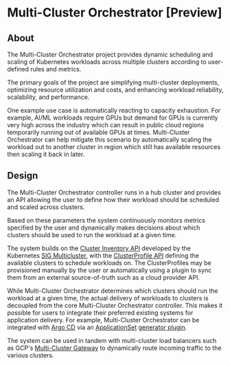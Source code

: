 # Multi-Cluster Orchestrator [Preview]

## About

The Multi-Cluster Orchestrator project provides dynamic scheduling and scaling
of Kubernetes workloads across multiple clusters according to user-defined rules
and metrics.

The primary goals of the project are simplifying multi-cluster deployments,
optimizing resource utilization and costs, and enhancing workload reliability,
scalability, and performance.

One example use case is automatically reacting to capacity exhaustion. For
example, AI/ML workloads require GPUs but demand for GPUs is currently very high
across the industry which can result in public cloud regions temporarily running
out of available GPUs at times. Multi-Cluster Orchestrator can help mitigate
this scenario by automatically scaling the workload out to another cluster in
region which still has available resources then scaling it back in later.

## Design

The Multi-Cluster Orchestrator controller runs in a hub cluster and provides an
API allowing the user to define how their workload should be scheduled and
scaled across clusters.

Based on these parameters the system continuously monitors metrics specified by
the user and dynamically makes decisions about which clusters should be used to
run the workload at a given time.

The system builds on the [Cluster Inventory
API](https://github.com/kubernetes-sigs/cluster-inventory-api?tab=readme-ov-file#cluster-inventory-api)
developed by the Kubernetes [SIG
Multicluster](https://multicluster.sigs.k8s.io/), with the [ClusterProfile
API](https://github.com/kubernetes/enhancements/blob/master/keps/sig-multicluster/4322-cluster-inventory/README.md)
defining the available clusters to schedule workloads on. The ClusterProfiles
may be provisioned manually by the user or automatically using a plugin to sync
them from an external source-of-truth such as a cloud provider API.

While Multi-Cluster Orchestrator determines which clusters should run the
workload at a given time, the actual delivery of workloads to clusters is
decoupled from the core Multi-Cluster Orchestrator controller. This makes it
possible for users to integrate their preferred existing systems for application
delivery. For example, Multi-Cluster Orchestrator can be integrated with [Argo
CD](https://argo-cd.readthedocs.io) via an
[ApplicationSet](https://argo-cd.readthedocs.io/en/stable/operator-manual/applicationset/)
[generator
plugin](https://argo-cd.readthedocs.io/en/stable/operator-manual/applicationset/Generators-Plugin/).

The system can be used in tandem with multi-cluster load balancers such as GCP's
[Multi-Cluster
Gateway](https://cloud.google.com/kubernetes-engine/docs/how-to/deploying-multi-cluster-gateways)
to dynamically route incoming traffic to the various clusters.

